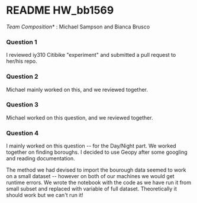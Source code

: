 # README HW_bb1569

*Team Composition** : Michael Sampson and Bianca Brusco 

### Question 1

I reviewed iy310 Citibike "experiment" and submitted a pull request to her/his repo. 

### Question 2 

Michael mainly worked on this, and we reviewed together. 

### Question 3

Michael worked on this question, and we reviewed together.

### Question 4

I mainly worked on this question -- for the Day/Night part. We worked together on finding boroughs.
I decided to use Geopy after some googling and reading documentation. 

The method we had devised to import the bourough data seemed to work on a small dataset -- however on both of our machines we would get runtime errors. We wrote the notebook with the code as we have run it from small subset and replaced with variable of full dataset. Theoretically it should work but we can't run it!
